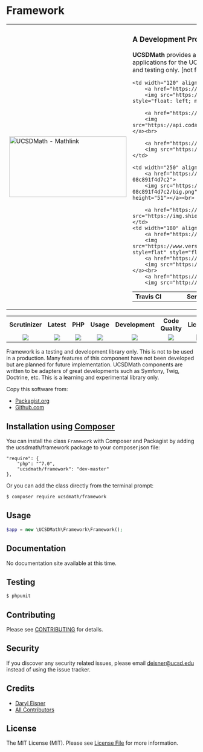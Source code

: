 # Framework
<table border="0">
  <tr>
    <td width="310"><img height="160" width="310"alt="UCSDMath - Mathlink" src="https://github.com/ucsdmath/Testing/blob/master/ucsdmath-logo.png"></td>
    <td><h3>A Development Project in PHP</h3><p><strong>UCSDMath</strong> provides a testing framework for general internal Intranet software applications for the UCSD, Department of Mathematics. This is used for development and testing only. [not for production]</p>

<table width="550"><tr><td width="120"><b>Travis CI</b></td><td width="250"><b>SensioLabs</b></td><td width="180"><b>Dependencies</b></td></tr><tr>

    <td width="120" align="center">
        <a href="https://travis-ci.org/ucsdmath/Framework">
        <img src="https://travis-ci.org/ucsdmath/Framework.svg?branch=master" style="float: left; margin: 0px 0px 10px 10px;"></a><br>

        <a href="https://www.codacy.com/app/ucsdmath-project/Framework">
        <img src="https://api.codacy.com/project/badge/Grade/103c2b2b425344ccacbbe7c5094768d9"></a><br>

        <a href="https://scrutinizer-ci.com/g/ucsdmath/Framework/?branch=master">
        <img src="https://img.shields.io/scrutinizer/g/ucsdmath/Framework.svg"></a>
    </td>

    <td width="250" align="center">
        <a href="https://insight.sensiolabs.com/projects/a55d300b-4f1c-40f1-9b7b-08c891f4d7c2">
        <img src="https://insight.sensiolabs.com/projects/a55d300b-4f1c-40f1-9b7b-08c891f4d7c2/big.png" style="float: right; margin: 0px 0px 10px 10px;" width="212" height="51"></a><br>

        <a href="https://travis-ci.org/ucsdmath/Framework"><img src="https://img.shields.io/badge/PHP-%207.1%20Tested%20-33cc33.svg"></a>
    </td>
    <td width="180" align="center">
        <a href="https://www.versioneye.com/user/projects/577fba2e5bb1390040177ba8">
        <img src="https://www.versioneye.com/user/projects/577fba2e5bb1390040177ba8/badge.png?style=flat" style="float:left;margin:0px 0px 10px 10px;"></a><br>
        <a href="https://codeclimate.com/github/ucsdmath/Framework">
        <img src="https://codeclimate.com/github/ucsdmath/Framework/badges/gpa.svg"></a><br>
        <a href="https://travis-ci.org/ucsdmath/Framework">
        <img src="http://php7ready.timesplinter.ch/ucsdmath/Framework/badge.svg"></a>
</td></tr></table></td></tr></table>
<table width="880"><tr><td width="116" align="center"><b>Scrutinizer</b></td><td width="112" align="center"><b>Latest</b></td><td width="108" align="center"><b>PHP</b></td><td width="150" align="center"><b>Usage</b></td><td width="142" align="center"><b>Development</b></td><td width="142" align="center"><b>Code Quality</b></td><td width="110" align="center"><b>License</b></td></tr><tr>
    <td valign="top" width="116" align="center">
        <a href="https://scrutinizer-ci.com/g/ucsdmath/Framework/build-status/master">
        <img src="https://scrutinizer-ci.com/g/ucsdmath/Framework/badges/build.png?b=master"></a></td>
    <td valign="top" width="112" align="center">
        <a href="https://packagist.org/packages/ucsdmath/Framework">
        <img src="https://poser.pugx.org/ucsdmath/Framework/v/stable"></a></td>
    <td valign="top" width="108" align="center">
        <a href="https://php.net/">
        <img src="https://img.shields.io/badge/php-%3E%3D%207.0-8892BF.svg"></a></td>
    <td valign="top" width="150" align="center">
        <a href="https://packagist.org/packages/ucsdmath/Framework">
        <img src="https://poser.pugx.org/ucsdmath/Framework/downloads"></a></td>
    <td valign="top" width="142" align="center">
        <a href="https://packagist.org/packages/ucsdmath/Framework">
        <img src="https://poser.pugx.org/ucsdmath/Framework/v/unstable"></a></td>
    <td valign="top" width="142" align="center">
        <a href="https://scrutinizer-ci.com/g/ucsdmath/Framework/?branch=master">
        <img src="https://scrutinizer-ci.com/g/ucsdmath/Framework/badges/quality-score.png?b=master"></a></td>
    <td valign="top" width="110" align="center">
        <a href="https://packagist.org/packages/ucsdmath/Framework">
        <img src="https://poser.pugx.org/ucsdmath/Framework/license"></a></td>
</tr></table>

Framework is a testing and development library only. This is not to be used in a production.
Many features of this component have not been developed but are planned for future implementation.  UCSDMath components are written to be adapters of great developments such as Symfony, Twig, Doctrine, etc. This is a learning and experimental library only.

Copy this software from:
- [Packagist.org](https://packagist.org/packages/ucsdmath/Framework)
- [Github.com](https://github.com/ucsdmath/Framework)

## Installation using [Composer](http://getcomposer.org/)
You can install the class ```Framework``` with Composer and Packagist by
adding the ucsdmath/framework package to your composer.json file:

```
"require": {
    "php": "^7.0",
    "ucsdmath/framework": "dev-master"
},
```
Or you can add the class directly from the terminal prompt:

```bash
$ composer require ucsdmath/framework
```

## Usage

``` php
$app = new \UCSDMath\Framework\Framework();
```

## Documentation

No documentation site available at this time.
<!-- [Check out the documentation](http://math.ucsd.edu/~deisner/documentation/Framework/) -->

## Testing

``` bash
$ phpunit
```

## Contributing

Please see [CONTRIBUTING](CONTRIBUTING.md) for details.

## Security

If you discover any security related issues, please email deisner@ucsd.edu instead of using the issue tracker.

## Credits

- [Daryl Eisner](https://github.com/UCSDMath)
- [All Contributors](../../contributors)

## License

The MIT License (MIT). Please see [License File](LICENSE) for more information.
